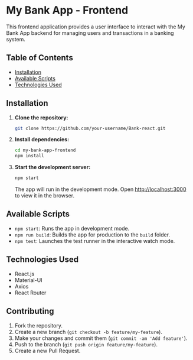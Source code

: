 # My Bank App - Frontend

This frontend application provides a user interface to interact with the My Bank App backend for managing users and transactions in a banking system.

## Table of Contents

- [Installation](#installation)
- [Available Scripts](#available-scripts)
- [Technologies Used](#technologies-used)



## Installation

1. **Clone the repository:**

    ```bash
    git clone https://github.com/your-username/Bank-react.git
    ```

2. **Install dependencies:**

    ```bash
    cd my-bank-app-frontend
    npm install
    ```

3. **Start the development server:**

    ```bash
    npm start
    ```

    The app will run in the development mode. Open [http://localhost:3000](http://localhost:3000) to view it in the browser.



## Available Scripts

- `npm start`: Runs the app in development mode.
- `npm run build`: Builds the app for production to the `build` folder.
- `npm test`: Launches the test runner in the interactive watch mode.

## Technologies Used

- React.js
- Material-UI
- Axios
- React Router


## Contributing

1. Fork the repository.
2. Create a new branch (`git checkout -b feature/my-feature`).
3. Make your changes and commit them (`git commit -am 'Add feature'`).
4. Push to the branch (`git push origin feature/my-feature`).
5. Create a new Pull Request.
